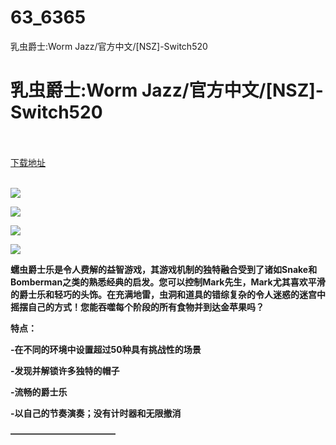 # 63_6365
乳虫爵士:Worm Jazz/官方中文/[NSZ]-Switch520
# 乳虫爵士:Worm Jazz/官方中文/[NSZ]-Switch520
 <br/></br>
[下载地址](https://www.switch520.cc/article/6365 "下载地址")
<br/></br>

<p><span><strong><img src="https://www.switch520.cc/muke_img/upload_art_editor_20200928-1_d5923cc2c0114b62b85d91513c186ae5.jpg"></strong></span></p>
<p><span><strong><img src="https://www.switch520.cc/muke_img/upload_art_editor_20200928-1_62524dafcbd2c5d24d604e9652986d2d.jpg"></strong></span></p>
<p><span><strong><img src="https://www.switch520.cc/muke_img/upload_art_editor_20200928-1_3345cf2b3125d3a7236ae2629aea0bf0.jpg"></strong></span></p>
<p><span><strong><img src="https://www.switch520.cc/muke_img/upload_art_editor_20200928-1_09660a66ebd7d974795435772fd1b738.jpg"></strong></span></p>
<p></p>
<p><span><strong>蠕虫爵士乐是令人费解的益智游戏，其游戏机制的独特融合受到了诸如Snake和Bomberman之类的熟悉经典的启发。您可以控制Mark先生，Mark尤其喜欢平滑的爵士乐和轻巧的头饰。在充满地雷，虫洞和道具的错综复杂的令人迷惑的迷宫中摇摆自己的方式！您能吞噬每个阶段的所有食物并到达金苹果吗？</strong></span></p>
<p><span><strong>特点：</strong></span></p>
<p></p>
<p><span><strong>-在不同的环境中设置超过50种具有挑战性的场景</strong></span></p>
<p><span><strong>-发现并解锁许多独特的帽子</strong></span></p>
<p><span><strong>-流畅的爵士乐</strong></span></p>
<p><span><strong>-以自己的节奏演奏；没有计时器和无限撤消</strong></span></p>
<p><span><strong>————————————</strong></span></p>
